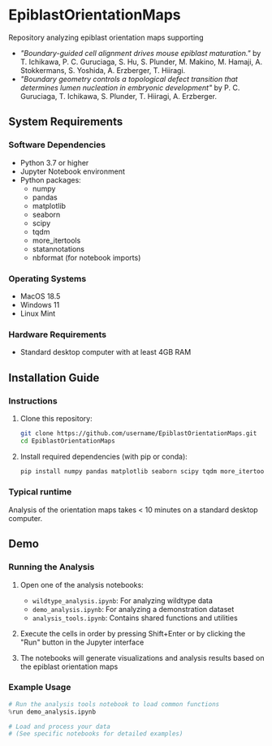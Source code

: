 # EpiblastOrientationMaps

Repository analyzing epiblast orientation maps supporting
- _"Boundary-guided cell alignment drives mouse epiblast maturation."_ by T. Ichikawa, P. C. Guruciaga, S. Hu, S. Plunder, M. Makino, M. Hamaji, A. Stokkermans, S. Yoshida, A. Erzberger, T. Hiiragi.
- _"Boundary geometry controls a topological defect transition that determines lumen nucleation in embryonic development"_ by P. C. Guruciaga, T. Ichikawa, S. Plunder, T. Hiiragi, A. Erzberger.

## System Requirements

### Software Dependencies
- Python 3.7 or higher
- Jupyter Notebook environment
- Python packages:
  - numpy
  - pandas
  - matplotlib
  - seaborn
  - scipy
  - tqdm
  - more_itertools
  - statannotations
  - nbformat (for notebook imports)

### Operating Systems
- MacOS 18.5
- Windows 11
- Linux Mint

### Hardware Requirements
- Standard desktop computer with at least 4GB RAM

## Installation Guide

### Instructions
1. Clone this repository:
   ```bash
   git clone https://github.com/username/EpiblastOrientationMaps.git
   cd EpiblastOrientationMaps
   ```

2. Install required dependencies (with pip or conda):
   ```bash
   pip install numpy pandas matplotlib seaborn scipy tqdm more_itertools statannotations nbformat
   ```

### Typical runtime
Analysis of the orientation maps takes < 10 minutes on a standard desktop computer.

## Demo

### Running the Analysis
1. Open one of the analysis notebooks:
   - `wildtype_analysis.ipynb`: For analyzing wildtype data
   - `demo_analysis.ipynb`: For analyzing a demonstration dataset
   - `analysis_tools.ipynb`: Contains shared functions and utilities

2. Execute the cells in order by pressing Shift+Enter or by clicking the "Run" button in the Jupyter interface

3. The notebooks will generate visualizations and analysis results based on the epiblast orientation maps

### Example Usage
```python
# Run the analysis tools notebook to load common functions
%run demo_analysis.ipynb

# Load and process your data
# (See specific notebooks for detailed examples)
```
